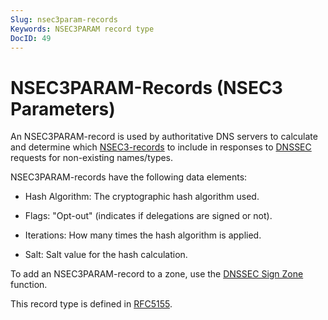 ```yaml
---
Slug: nsec3param-records
Keywords: NSEC3PARAM record type
DocID: 49
---
```

# NSEC3PARAM-Records (NSEC3 Parameters)

An NSEC3PARAM-record is used by authoritative DNS servers to calculate and determine which [NSEC3-records](rec_nsec3.md) to include in responses to [DNSSEC](df_dnssec.md) requests for non-existing names/types.

NSEC3PARAM-records have the following data elements:

- Hash Algorithm: The cryptographic hash algorithm used.

- Flags: "Opt-out" (indicates if delegations are signed or not).

- Iterations: How many times the hash algorithm is applied.

- Salt: Salt value for the hash calculation.

To add an NSEC3PARAM-record to a zone, use the [DNSSEC Sign Zone](wd_signzone.md) function.

This record type is defined in [RFC5155](http://www.rfc-editor.org/rfc/rfc5155.txt).
